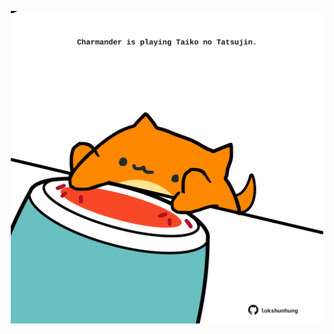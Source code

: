 <!-- built at 02/11/2024, 19:00:42 UTC -->
<p align="center">
  <img width="500" height="500" src="./ReadmeImage.svg">
</p>

